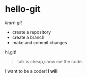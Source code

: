 # hello-git
*learn git*
+ create a repository
+ create a branch
+ make and commit changes

hi,git!
>
>talk is cheap,show me the code.
>
I want to be a coder!
**I will**
